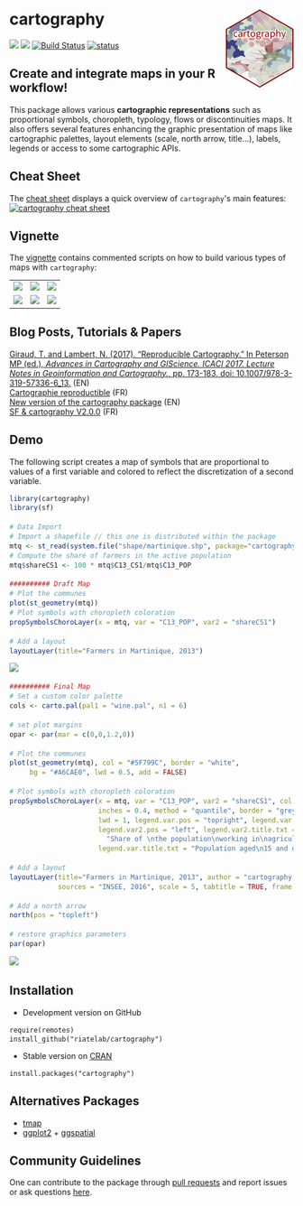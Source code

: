 # cartography <img src="man/figures/logo.png" align="right" alt="" width="120" />

[![](https://www.r-pkg.org/badges/version-ago/cartography)](https://cran.r-project.org/package=cartography)
[![](https://cranlogs.r-pkg.org/badges/cartography?color=brightgreen)](https://cran.r-project.org/package=cartography)
[![Build Status](https://travis-ci.org/riatelab/cartography.svg?branch=master)](https://travis-ci.org/riatelab/cartography) 
 [![status](http://joss.theoj.org/papers/0c2d51fc23efb8e1f87d764da8414923/status.svg)](http://joss.theoj.org/papers/0c2d51fc23efb8e1f87d764da8414923)  



## Create and integrate maps in your R workflow! 
This package allows various **cartographic representations** such as 
proportional symbols, choropleth, typology, flows or discontinuities maps. It 
also offers several features enhancing the graphic presentation of maps like 
cartographic palettes, layout elements (scale, north arrow, title...), labels, 
legends or access to some cartographic APIs.

## Cheat Sheet
The [cheat sheet](http://riatelab.github.io/cartography/vignettes/cheatsheet/cartography_cheatsheet.pdf) displays a quick overview of `cartography`'s main features:
[![cartography cheat sheet](https://raw.githubusercontent.com/riatelab/cartography/master/img/cheat_sheet.png)](http://riatelab.github.io/cartography/vignettes/cheatsheet/cartography_cheatsheet.pdf)

## Vignette
The [vignette](https://CRAN.R-project.org/package=cartography/vignettes/cartography.html) 
contains commented scripts on how to build various types of maps with `cartography`:

<table>
<tbody>
<tr>
<td><img src="https://raw.githubusercontent.com/riatelab/cartography/master/img/map1.png" /></td>
<td><img src="https://raw.githubusercontent.com/riatelab/cartography/master/img/map2.png" /></td>
<td><img src="https://raw.githubusercontent.com/riatelab/cartography/master/img/map3.png" /></td>
</tr>
<tr>
<td><img src="https://raw.githubusercontent.com/riatelab/cartography/master/img/map4.png" /></td>
<td><img src="https://raw.githubusercontent.com/riatelab/cartography/master/img/map5.png" /></td>
<td><img src="https://raw.githubusercontent.com/riatelab/cartography/master/img/map6.png" /></td>
</tr>
</tbody>
</table>



## Blog Posts, Tutorials & Papers


[Giraud, T. and Lambert, N. (2017). “Reproducible Cartography.” In Peterson MP (ed.), _Advances in Cartography and GIScience. ICACI 2017. Lecture Notes in Geoinformation and Cartography._, pp.
173-183. doi: 10.1007/978-3-319-57336-6_13.](https://github.com/riatelab/ReproducibleCartography) (EN)      
[Cartographie reproductible](https://riatelab.github.io/cartographie-reproductible) (FR)  
[New version of the cartography package](https://rgeomatic.hypotheses.org/1205) (EN)    
[SF & cartography V2.0.0](https://rgeomatic.hypotheses.org/1149) (FR)   


## Demo
The following script creates a map of symbols that are proportional to values of a 
first variable and colored to reflect the discretization of a second variable.  


```r
library(cartography)
library(sf) 

# Data Import
# Import a shapefile // this one is distributed within the package
mtq <- st_read(system.file("shape/martinique.shp", package="cartography"))
# Compute the share of farmers in the active population
mtq$shareCS1 <- 100 * mtq$C13_CS1/mtq$C13_POP

########## Draft Map
# Plot the communes
plot(st_geometry(mtq))
# Plot symbols with choropleth coloration
propSymbolsChoroLayer(x = mtq, var = "C13_POP", var2 = "shareCS1")

# Add a layout
layoutLayer(title="Farmers in Martinique, 2013")
```

![](https://raw.githubusercontent.com/riatelab/cartography/master/img/map9.png)

```r
########## Final Map
# Set a custom color palette
cols <- carto.pal(pal1 = "wine.pal", n1 = 6)

# set plot margins
opar <- par(mar = c(0,0,1.2,0))

# Plot the communes
plot(st_geometry(mtq), col = "#5F799C", border = "white", 
     bg = "#A6CAE0", lwd = 0.5, add = FALSE)

# Plot symbols with choropleth coloration
propSymbolsChoroLayer(x = mtq, var = "C13_POP", var2 = "shareCS1", col = cols, 
                      inches = 0.4, method = "quantile", border = "grey50", 
                      lwd = 1, legend.var.pos = "topright", legend.var.style = "c",
                      legend.var2.pos = "left", legend.var2.title.txt =  
                        "Share of \nthe population\nworking in\nagriculture (%)", 
                      legend.var.title.txt = "Population aged\n15 and over") 

# Add a layout
layoutLayer(title="Farmers in Martinique, 2013", author = "cartography 2.1.3", 
            sources = "INSEE, 2016", scale = 5, tabtitle = TRUE, frame = FALSE)

# Add a north arrow
north(pos = "topleft")

# restore graphics parameters
par(opar)
```
![](https://raw.githubusercontent.com/riatelab/cartography/master/img/map7.png)


## Installation
* Development version on GitHub
```{r}
require(remotes)
install_github("riatelab/cartography")
```

* Stable version on [CRAN](https://CRAN.R-project.org/package=cartography/)
```{r}
install.packages("cartography")
```



## Alternatives Packages
* [tmap](https://github.com/mtennekes/tmap)    
* [ggplot2](https://github.com/tidyverse/ggplot2) + [ggspatial](https://github.com/paleolimbot/ggspatial)     
  


## Community Guidelines

One can contribute to the package through [pull requests](https://github.com/riatelab/cartography/pulls) and report issues or ask questions [here](https://github.com/riatelab/cartography/issues).




